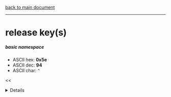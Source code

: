 [back to main document](../README.md)

---

# release key(s)
##### basic namespace
- ASCII hex: __0x5e__
- ASCII dec: __94__
- ASCII char: `^`

<<<DETAILS>>>

---

<<<USAGE>>>

---

<<<EXAMPLELINKSECTION>>>

---

[back to main document](../README.md)

***PROJECT RATTISH `@` 2023***
